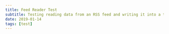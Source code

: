 ```yaml
---
title: Feed Reader Test
subtitle: Testing reading data from an RSS feed and writing it into a table.
date: 2019-01-14
tags: [test]
---
```


<table style="width:100%" id="tbl"></table>

<script>
var table = document.getElementById("tbl");
var row = table.insertRow(0);
var cell0 = row.insertCell(0);
var cell1 = row.insertCell(1);
var cell2 = row.insertCell(2);
var cell3 = row.insertCell(3);

cell0.innerHTML = "Date";
cell1.innerHTML = "Run Time";
cell2.innerHTML = "Distance (km)";
cell3.innerHTML = "Speed (km/h)";

var rownum = 0;
var feed = "https://spreadsheets.google.com/feeds/list/1ja2C-UuzQo4i_OrBZe-91Kifm3zWd9pg16xmLlN0Wgs/default/public/values";
	$.ajax(feed, 
  {
		accepts:
    {
			xml:"application/rss+xml"
		},
		dataType:"xml",
		success:function(data) 
    {
			$(data).find("entry").each(function () 
      { 
				var el = $(this);
        var newrow = table.insertRow(++rownum);
        var newcell0 = newrow.insertCell(0);
        var newcell1 = newrow.insertCell(1);
        var newcell2 = newrow.insertCell(2);
        var newcell3 = newrow.insertCell(3);
        var runtime = el.find("gsx:time").text();
        var rundist = el.find("gsx:distancekm").text();
        newcell0.innerHTML = el.find("gsx:date").text();
        newcell1.innerHTML = runtime;
        newcell2.innerHTML = rundist;
        newcell3.innerHTML = 60*rundist/runtime;
			});
		}	
	});
</script>
